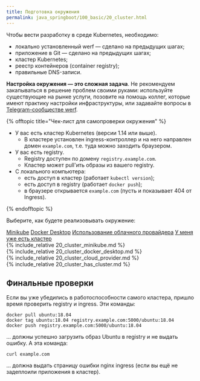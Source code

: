 ```yaml
---
title: Подготовка окружения
permalink: java_springboot/100_basic/20_cluster.html
---
```


Чтобы вести разработку в среде Kubernetes, необходимо:

- локально установленный werf — сделано на предыдущих шагах;
- приложение в Git — сделано на предыдущих шагах;
- кластер Kubernetes;
- реестр контейнеров (container registry);
- правильные DNS-записи.

**Настройка окружения — это сложная задача**. Не рекомендуем закапываться в решение проблем своими руками: используйте существующие на рынке услуги, позовите на помощь коллег, которые имеют практику настройки инфраструктуры, или задавайте вопросы в [Telegram-сообществе werf](https://t.me/werf_ru).

{% offtopic title="Чек-лист для самопроверки окружения" %}

- У вас есть кластер Kubernetes (версии 1.14 или выше).
    - В кластере установлен ingress-контроллер и на него направлен домен `example.com`, т.е. туда можно заходить браузером.
- У вас есть registry.
    - Registry доступен по домену `registry.example.com`.
    - Кластер может pull'ить образы из вашего registry.
- С локального компьютера:
    - есть доступ в кластер (работает `kubectl version`);
    - есть доступ в registry (работает `docker push`);
    - в браузере открывается `example.com` (пусть и показывает 404 от Ingress).

{% endofftopic %}

Выберите, как будете реализовывать окружение:

<div class="tabs">
<a href="javascript:void(0)" class="tabs__btn tabs__install__btn" onclick="openTab(event, 'tabs__install__btn', 'tabs__install__content', 'tab__install__minikube')">Minikube</a>
<a href="javascript:void(0)" class="tabs__btn tabs__install__btn" onclick="openTab(event, 'tabs__install__btn', 'tabs__install__content', 'tab__install__docker')">Docker Desktop</a>
<a href="javascript:void(0)" class="tabs__btn tabs__install__btn" onclick="openTab(event, 'tabs__install__btn', 'tabs__install__content', 'tab__install__cloud')">Использование облачного провайдера</a>
<a href="javascript:void(0)" class="tabs__btn tabs__install__btn" onclick="openTab(event, 'tabs__install__btn', 'tabs__install__content', 'tab__install__ihave')">У меня уже есть кластер</a>
</div>

<div id="tab__install__minikube" class="tabs__content tabs__install__content" markdown="1">
{% include_relative 20_cluster_minikube.md %}
</div>

<div id="tab__install__docker" class="tabs__content tabs__install__content" markdown="1">
{% include_relative 20_cluster_docker_desktop.md %}
</div>

<div id="tab__install__cloud" class="tabs__content tabs__install__content" markdown="1">
{% include_relative 20_cluster_cloud_provider.md %}
</div>

<div id="tab__install__ihave" class="tabs__content tabs__install__content" markdown="1">
{% include_relative 20_cluster_has_cluster.md %}
</div>

## Финальные проверки

Если вы уже убедились в работоспособности самого кластера, пришло время проверить registry и ingress. Эти команды:

```shell
docker pull ubuntu:18.04
docker tag ubuntu:18.04 registry.example.com:5000/ubuntu:18.04
docker push registry.example.com:5000/ubuntu:18.04
```

… должны успешно загрузить образ Ubuntu в registry и не выдать ошибку. А эта команда:

```shell
curl example.com
```

… должна выдать страницу ошибки nginx ingress (если вы ещё не задеплоили приложения в кластер).

